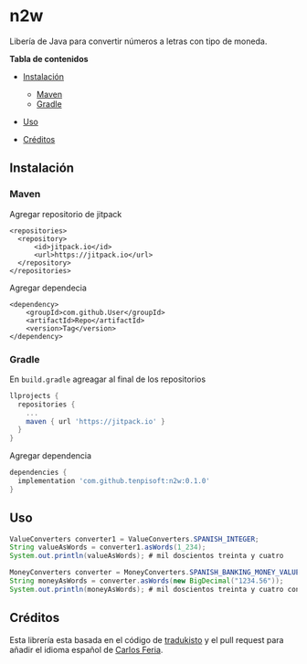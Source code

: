 # n2w

Libería de Java para convertir números a letras con tipo de moneda.

**Tabla de contenidos**

- [Instalación](#instalación)

  - [Maven](#maven)
  - [Gradle](#gradle)

- [Uso](#uso)

- [Créditos](#créditos)

## Instalación

### Maven

Agregar repositorio de jitpack

```
<repositories>
  <repository>
      <id>jitpack.io</id>
      <url>https://jitpack.io</url>
  </repository>
</repositories>
```

Agregar dependecia

```
<dependency>
    <groupId>com.github.User</groupId>
    <artifactId>Repo</artifactId>
    <version>Tag</version>
</dependency>
```

### Gradle

En `build.gradle` agreagar al final de los repositorios

```groovy
llprojects {
  repositories {
    ...
    maven { url 'https://jitpack.io' }
  }
}
```

Agregar dependencia

```groovy
dependencies {
  implementation 'com.github.tenpisoft:n2w:0.1.0'
}
```

## Uso

```java
ValueConverters converter1 = ValueConverters.SPANISH_INTEGER;
String valueAsWords = converter1.asWords(1_234);
System.out.println(valueAsWords); # mil doscientos treinta y cuatro
```

```java
MoneyConverters converter = MoneyConverters.SPANISH_BANKING_MONEY_VALUE;
String moneyAsWords = converter.asWords(new BigDecimal("1234.56"));
System.out.println(moneyAsWords); # mil doscientos treinta y cuatro con 56/100
```

## Créditos

Esta librería esta basada en el código de [tradukisto](https://github.com/allegro/tradukisto) y el pull request para añadir el idioma español de [Carlos Feria](carlosthe19916).
